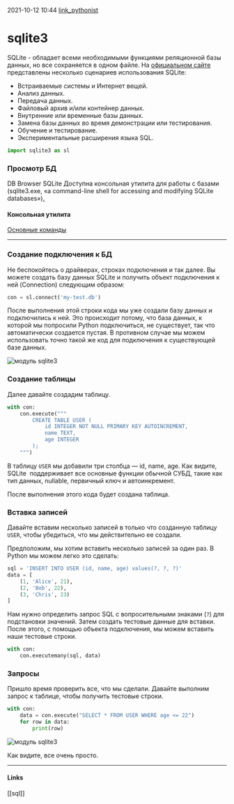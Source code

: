 2021-10-12 10:44
[link_pythonist](https://pythonist.ru/rabota-s-bazoj-dannyh-modul-sqlite3/)
# sqlite3
SQLite -  обладает всеми необходимыми функциями реляционной базы данных, но все сохраняется в одном файле. На [официальном сайте](https://www.sqlite.org/index.html) представлены несколько сценариев использования SQLite:

-   Встраиваемые системы и Интернет вещей.
-   Анализ данных.
-   Передача данных.
-   Файловый архив и/или контейнер данных.
-   Внутренние или временные базы данных.
-   Замена базы данных во время демонстрации или тестирования.
-   Обучение и тестирование.
-   Экспериментальные расширения языка SQL.
```py
import sqlite3 as sl
```
### Просмотр БД
DB Browser SQLite
Доступна консольная утилита для работы с базами (sqlite3.exe, «a command-line shell for accessing and modifying SQLite databases»)[.](https://habr.com/ru/post/149356/)
#### Консольная утилита 
[Основные команды](https://ruseller.com/lessons.php?id=2277)
_______________________________
### Создание подключения к БД

Не беспокойтесь о драйверах, строках подключения и так далее. Вы можете создать базу данных SQLite и получить объект подключения к ней (Connection) следующим образом:
```py
con = sl.connect('my-test.db')
```
После выполнения этой строки кода мы уже создали базу данных и подключились к ней. Это происходит потому, что база данных, к которой мы попросили Python подключиться, не существует, так что автоматически создается пустая. В противном случае мы можем использовать точно такой же код для подключения к существующей базе данных.

![модуль sqlite3](https://miro.medium.com/max/700/1*rviROzOMi1ymOQ4DvLgDsQ.png)

### Создание таблицы

Далее давайте создадим таблицу.
```py
with con:
    con.execute("""
        CREATE TABLE USER (
            id INTEGER NOT NULL PRIMARY KEY AUTOINCREMENT,
            name TEXT,
            age INTEGER
        );
    """)
```

В таблицу `USER` мы добавили три столбца — id, name, age. Как видите, SQLite  поддерживает все основные функции обычной СУБД, такие как тип данных, nullable, первичный ключ и автоинкремент.

После выполнения этого кода будет создана таблица.

### Вставка записей

Давайте вставим несколько записей в только что созданную таблицу `USER`, чтобы убедиться, что мы действительно ее создали.

Предположим, мы хотим вставить несколько записей за один раз. В Python мы можем легко это сделать:
```py
sql = 'INSERT INTO USER (id, name, age) values(?, ?, ?)'
data = [
    (1, 'Alice', 21),
    (2, 'Bob', 22),
    (3, 'Chris', 23)
]
```
Нам нужно определить запрос SQL с вопросительными знаками (`?`) для подстановки значений. Затем создать тестовые данные для вставки. После этого, с помощью объекта подключения, мы можем вставить наши тестовые строки.
```py
with con:
	con.executemany(sql, data)
```
### Запросы

Пришло время проверить все, что мы сделали. Давайте выполним запрос к таблице, чтобы получить тестовые строки.

```py
with con:
    data = con.execute("SELECT * FROM USER WHERE age <= 22")
    for row in data:
        print(row)
```
![модуль sqlite3](https://miro.medium.com/max/584/1*j1IilyztcKJsfgPdlT-92w.png)

Как видите, все очень просто.
_____________
#### Links
[[sql]]